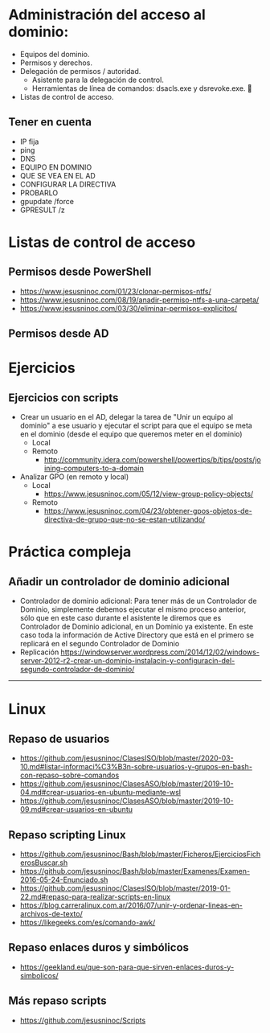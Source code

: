 # Administración del acceso al dominio:
- Equipos del dominio.
- Permisos y derechos.
- Delegación de permisos / autoridad.
  - Asistente para la delegación de control.
  - Herramientas de línea de comandos: dsacls.exe y dsrevoke.exe.	🤦
- Listas de control de acceso.

## Tener en cuenta
 - IP fija
 - ping
 - DNS
 - EQUIPO EN DOMINIO
 - QUE SE VEA EN EL AD
 - CONFIGURAR LA DIRECTIVA
 - PROBARLO
 - gpupdate /force
 - GPRESULT /z

# Listas de control de acceso
## Permisos desde PowerShell
* https://www.jesusninoc.com/01/23/clonar-permisos-ntfs/
* https://www.jesusninoc.com/08/19/anadir-permiso-ntfs-a-una-carpeta/
* https://www.jesusninoc.com/03/30/eliminar-permisos-explicitos/
## Permisos desde AD

# Ejercicios
## Ejercicios con scripts
- Crear un usuario en el AD, delegar la tarea de "Unir un equipo al dominio" a ese usuario y ejecutar el script para que el equipo se meta en el dominio (desde el equipo que queremos meter en el dominio)
  - Local
  - Remoto
    * http://community.idera.com/powershell/powertips/b/tips/posts/joining-computers-to-a-domain
- Analizar GPO (en remoto y local)
  - Local
    * https://www.jesusninoc.com/05/12/view-group-policy-objects/
  - Remoto
    * https://www.jesusninoc.com/04/23/obtener-gpos-objetos-de-directiva-de-grupo-que-no-se-estan-utilizando/

# Práctica compleja
## Añadir un controlador de dominio adicional
  - Controlador de dominio adicional: Para tener más de un Controlador de Dominio, simplemente debemos ejecutar el mismo proceso anterior, sólo que en este caso durante el asistente le diremos que es Controlador de Dominio adicional, en un Dominio ya existente. En este caso toda la información de Active Directory que está en el primero se replicará en el segundo Controlador de Dominio
  - Replicación https://windowserver.wordpress.com/2014/12/02/windows-server-2012-r2-crear-un-dominio-instalacin-y-configuracin-del-segundo-controlador-de-dominio/

------------------

# Linux

## Repaso de usuarios
* https://github.com/jesusninoc/ClasesISO/blob/master/2020-03-10.md#listar-informaci%C3%B3n-sobre-usuarios-y-grupos-en-bash-con-repaso-sobre-comandos
* https://github.com/jesusninoc/ClasesASO/blob/master/2019-10-04.md#crear-usuarios-en-ubuntu-mediante-wsl
* https://github.com/jesusninoc/ClasesASO/blob/master/2019-10-09.md#crear-usuarios-en-ubuntu

## Repaso scripting Linux
* https://github.com/jesusninoc/Bash/blob/master/Ficheros/EjerciciosFicherosBuscar.sh
* https://github.com/jesusninoc/Bash/blob/master/Examenes/Examen-2016-05-24-Enunciado.sh
* https://github.com/jesusninoc/ClasesISO/blob/master/2019-01-22.md#repaso-para-realizar-scripts-en-linux
* https://blog.carreralinux.com.ar/2016/07/unir-y-ordenar-lineas-en-archivos-de-texto/
* https://likegeeks.com/es/comando-awk/

## Repaso enlaces duros y simbólicos
* https://geekland.eu/que-son-para-que-sirven-enlaces-duros-y-simbolicos/

## Más repaso scripts
* https://github.com/jesusninoc/Scripts
